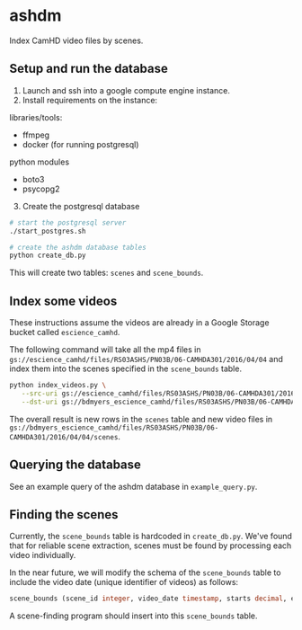 # ashdm

Index CamHD video files by scenes.

## Setup and run the database

1. Launch and ssh into a google compute engine instance.
2. Install requirements on the instance:

libraries/tools:

- ffmpeg
- docker (for running postgresql)

python modules

- boto3
- psycopg2

3. Create the postgresql database

```bash
# start the postgresql server
./start_postgres.sh

# create the ashdm database tables
python create_db.py
```

This will create two tables: `scenes` and `scene_bounds`.

## Index some videos

These instructions assume the videos are already in a Google Storage bucket called `escience_camhd`.

The following command will take all the mp4 files in `gs://escience_camhd/files/RS03ASHS/PN03B/06-CAMHDA301/2016/04/04` and index them into the scenes specified in the `scene_bounds` table.

```bash
python index_videos.py \
   --src-uri gs://escience_camhd/files/RS03ASHS/PN03B/06-CAMHDA301/2016/04/04 \
   --dst-uri gs://bdmyers_escience_camhd/files/RS03ASHS/PN03B/06-CAMHDA301/2016/04/04/scenes
```

The overall result is new rows in the `scenes` table and new video files in `gs://bdmyers_escience_camhd/files/RS03ASHS/PN03B/06-CAMHDA301/2016/04/04/scenes`.


## Querying the database

See an example query of the ashdm database in `example_query.py`.

## Finding the scenes

Currently, the `scene_bounds` table is hardcoded in `create_db.py`. We've found that for reliable scene extraction, scenes must be found by processing each video individually.

In the near future, we will modify the schema of the `scene_bounds` table to include the video date (unique identifier of videos) as follows:

```sql
scene_bounds (scene_id integer, video_date timestamp, starts decimal, ends decimal, PRIMARY KEY(scene_id, video_date));
```

A scene-finding program should insert into this `scene_bounds` table.
